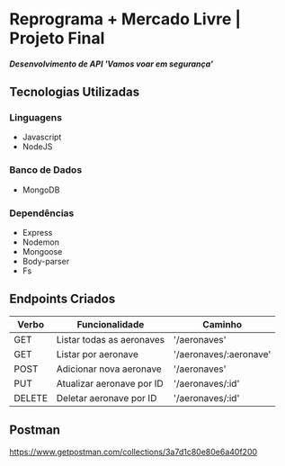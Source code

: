 # Reprograma + Mercado Livre | Projeto Final 
##### Desenvolvimento de API 'Vamos voar em segurança'

## Tecnologias Utilizadas
### Linguagens
- Javascript<br>
- NodeJS<br>

### Banco de Dados
- MongoDB<br>

### Dependências
- Express<br>
- Nodemon<br>
- Mongoose<br>
- Body-parser<br>
- Fs<br>

## Endpoints Criados

<table>
<thead>
<th>Verbo</th>
<th>Funcionalidade</th>
<th>Caminho</th>
</thead>
<tbody>
<tr>
<td>GET</td>
<td>Listar todas as aeronaves</td>
<td>'/aeronaves'
</tr>

<tr>
<td>GET</td>
<td>Listar por aeronave</td>
<td>'/aeronaves/:aeronave'</td>
</tr>

<tr>
<td>POST</td>
<td>Adicionar nova aeronave</td>
<td>'/aeronaves'</td>
</tr>

<tr>
<td>PUT</td>
<td>Atualizar aeronave por ID</td>
<td>'/aeronaves/:id'</td>
</tr>

<tr>
<td>DELETE</td>
<td>Deletar aeronave por ID</td>
<td>'/aeronaves/:id'</td>
</tr>
</table>




## Postman

https://www.getpostman.com/collections/3a7d1c80e80e6a40f200
